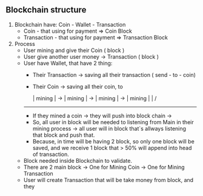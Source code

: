 ## Blockchain structure

1. Blockchain have: Coin - Wallet - Transaction
    + Coin - that using for payment => Coin Block
    + Transaction - that using for payment => Transaction Block
2. Process
    - User mining and give their Coin ( block )
    - User give another user money -> Transaction ( block )
    - User have Wallet, that have 2 thing:
        + Their Transaction -> saving all their transaction ( send - to - coin)
        + Their Coin -> saving all their coin, to 

            | mining | ->  | mining |  ->  | mining |  ->  | mining |
                |               /
        *************
        + If they mined a coin -> they will push into block chain -> 
        + So, all user in block will be needed to listening from Main in their mining process -> all user will 
        in block that`s allways listening that block and push that.
        + Because, in time will be having 2 block, so only one block will be saved, and we receive 1 block that > 50% will append into head of transaction.
    - Block needed inside Blockchain to validate.
    - There are 2 main block  -> One for Mining Coin
                              -> One for Mining Transaction
    - User will create Transaction that will be take money from block, and they 
